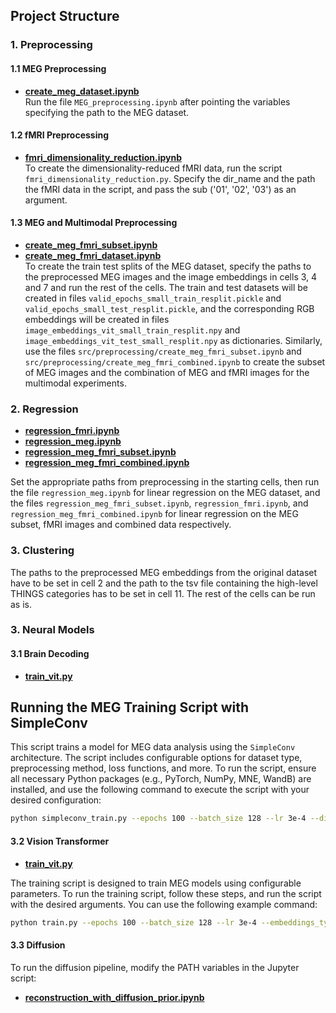 ## Project Structure

### 1. **Preprocessing**

#### 1.1 MEG Preprocessing
- **[create_meg_dataset.ipynb](src/preprocessing/create_meg_dataset.ipynb)**  
Run the file `MEG_preprocessing.ipynb` after pointing the variables specifying the path to the MEG dataset. 

#### 1.2 fMRI Preprocessing 
- **[fmri_dimensionality_reduction.ipynb](src/preprocessing/fmri_dimensionality_reduction.ipynb)**  
To create the dimensionality-reduced fMRI data, run the script `fmri_dimensionality_reduction.py`. Specify the dir_name and the path the fMRI data in the script, and pass the sub ('01', '02', '03') as an argument. 

#### 1.3 MEG and Multimodal Preprocessing 
- **[create_meg_fmri_subset.ipynb](src/preprocessing/create_meg_fmri_subset.ipynb)**
- **[create_meg_fmri_dataset.ipynb](src/preprocessing/create_meg_fmri_dataset.ipynb)**  
To create the train test splits of the MEG dataset, specify the paths to the preprocessed MEG images and the image embeddings in cells 3, 4 and 7 and run the rest of the cells. The train and test datasets will be created in files `valid_epochs_small_train_resplit.pickle` and `valid_epochs_small_test_resplit.pickle`, and the corresponding RGB embeddings will be created in files `image_embeddings_vit_small_train_resplit.npy` and `image_embeddings_vit_test_small_resplit.npy` as dictionaries. Similarly, use the files `src/preprocessing/create_meg_fmri_subset.ipynb` and `src/preprocessing/create_meg_fmri_combined.ipynb` to create the subset of MEG images and the combination of MEG and fMRI images for the multimodal experiments. 

### 2. **Regression**
- **[regression_fmri.ipynb](src/regression/regression_fmri.ipynb)**  
- **[regression_meg.ipynb](src/regression/regression_meg.ipynb)**  
- **[regression_meg_fmri_subset.ipynb](src/regression/regression_meg_fmri_subset.ipynb)**  
- **[regression_meg_fmri_combined.ipynb](src/regression/regression_meg_fmri_combined.ipynb)**  

Set the appropriate paths from preprocessing in the starting cells, then run the file `regression_meg.ipynb` for linear regression on the MEG dataset, and the files `regression_meg_fmri_subset.ipynb`, `regression_fmri.ipynb`, and `regression_meg_fmri_combined.ipynb` for linear regression on the MEG subset, fMRI images and combined data respectively.

### 3. **Clustering**

The paths to the preprocessed MEG embeddings from the original dataset have to be set in cell 2 and the path to the tsv file containing the high-level THINGS categories has to be set in cell 11. The rest of the cells can be run as is. 

### 3. **Neural Models**


#### 3.1 Brain Decoding
- **[train_vit.py](src/neural%20models/vit/train_vit.py)**  
## Running the MEG Training Script with SimpleConv

This script trains a model for MEG data analysis using the `SimpleConv` architecture. The script includes configurable options for dataset type, preprocessing method, loss functions, and more. To run the script, ensure all necessary Python packages (e.g., PyTorch, NumPy, MNE, WandB) are installed, and use the following command to execute the script with your desired configuration:

   ```bash
   python simpleconv_train.py --epochs 100 --batch_size 128 --lr 3e-4 --dilation_type expo --dropout 0.2 --embeddings_type dino --dataset_type large --preprocessing_type raj --wandb_project YourProjectName
   ```


#### 3.2 Vision Transformer
- **[train_vit.py](src/neural%20models/vit/train_vit.py)**  

The training script is designed to train MEG models using configurable parameters. To run the training script, follow these steps, and run the script with the desired arguments. You can use the following example command:

   ```bash
   python train.py --epochs 100 --batch_size 128 --lr 3e-4 --embeddings_type dino --dataset_type large --preprocessing_type raj --wandb_project YourProjectName
   ```

#### 3.3 Diffusion
To run the diffusion pipeline, modify the PATH variables in the Jupyter script:
- **[reconstruction_with_diffusion_prior.ipynb](src/neural%20models/diffusion/reconstruction_with_diffusion_prior.ipynb)**  



